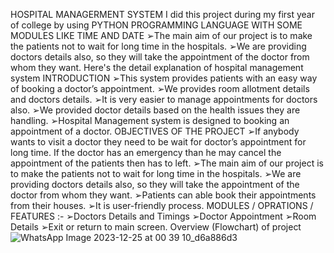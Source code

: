 HOSPITAL MANAGERMENT SYSTEM
I did this project during my first year of college by using PYTHON PROGRAMMING LANGUAGE WITH SOME MODULES LIKE TIME AND DATE 
➢The main aim of our project is to make the patients not to wait for long time in the hospitals. ➢We are providing doctors details also, so they will take the appointment of the doctor from whom they want.
Here's the detail explanation of hospital management system
INTRODUCTION
➢This system provides patients with an easy way of booking a doctor’s appointment.
➢We provides room allotment details and doctors details.
➢It is very easier to manage appointments for doctors also.
➢We provided doctor details based on the health issues they are handling.
➢Hospital Management system is designed to booking an appointment of a doctor.
OBJECTIVES OF THE PROJECT
➢If anybody wants to visit a doctor they need to be wait for doctor’s appointment for long time. If the doctor has an emergency than he may cancel the appointment of the patients  then has to left.
➢The main aim of our project is to make the patients not to wait for long time in the hospitals. ➢We are providing doctors details also, so they will take the appointment of the doctor from whom they want.
➢Patients can able book their appointments from their houses.
➢It is user-friendly process.
MODULES / OPRATIONS / FEATURES :-
➢Doctors Details and Timings
➢Doctor Appointment
➢Room Details
➢Exit or return to main screen.
Overview (Flowchart) of project
![WhatsApp Image 2023-12-25 at 00 39 10_d6a886d3](https://github.com/MASTAN45/project/assets/142141981/b8067ba8-fdf3-46dc-8633-a914e0ef8fea)
